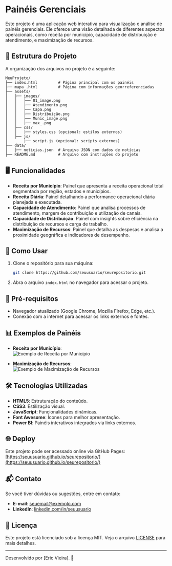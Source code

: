 # Painéis Gerenciais

Este projeto é uma aplicação web interativa para visualização e análise de painéis gerenciais. Ele oferece uma visão detalhada de diferentes aspectos operacionais, como receita por município, capacidade de distribuição e atendimento, e maximização de recursos.

## 📂 Estrutura do Projeto

A organização dos arquivos no projeto é a seguinte:

```
MeuProjeto/
├── index.html         # Página principal com os painéis
├── mapa_.html         # Página com informações georreferenciadas
├── assets/
│   ├── images/
│   │   ├── 01_image.png
│   │   ├── Atendimento.png
│   │   ├── Capa.png
│   │   ├── Distribuição.png
│   │   ├── Munic_image.png
│   │   ├── max_.png
│   ├── css/
│   │   ├── styles.css (opcional: estilos externos)
│   ├── js/
│       ├── script.js (opcional: scripts externos)
├── data/
│   ├── noticias.json  # Arquivo JSON com dados de notícias
├── README.md          # Arquivo com instruções do projeto
```

## 🖥️ Funcionalidades

- **Receita por Município**: Painel que apresenta a receita operacional total segmentada por região, estados e municípios.
- **Receita Diária**: Painel detalhando a performance operacional diária planejada e executada.
- **Capacidade de Atendimento**: Painel que analisa processos de atendimento, margem de contribuição e utilização de canais.
- **Capacidade de Distribuição**: Painel com insights sobre eficiência na distribuição de recursos e carga de trabalho.
- **Maximização de Recursos**: Painel que detalha as despesas e analisa a proximidade geográfica e indicadores de desempenho.

## 🌟 Como Usar

1. Clone o repositório para sua máquina:
   ```bash
   git clone https://github.com/seuusuario/seurepositorio.git
   ```
2. Abra o arquivo `index.html` no navegador para acessar o projeto.

## 📜 Pré-requisitos

- Navegador atualizado (Google Chrome, Mozilla Firefox, Edge, etc.).
- Conexão com a internet para acessar os links externos e fontes.

## 📊 Exemplos de Painéis

- **Receita por Município**:  
  ![Exemplo de Receita por Município](assets/images/Munic_image.png)

- **Maximização de Recursos**:  
  ![Exemplo de Maximização de Recursos](assets/images/max_.png)

## 🛠️ Tecnologias Utilizadas

- **HTML5**: Estruturação do conteúdo.
- **CSS3**: Estilização visual.
- **JavaScript**: Funcionalidades dinâmicas.
- **Font Awesome**: Ícones para melhor apresentação.
- **Power BI**: Painéis interativos integrados via links externos.

## 🌐 Deploy

Este projeto pode ser acessado online via GitHub Pages:
[https://seuusuario.github.io/seurepositorio/](https://seuusuario.github.io/seurepositorio/)

## 📬 Contato

Se você tiver dúvidas ou sugestões, entre em contato:
- **E-mail**: [seuemail@exemplo.com](mailto:seuemail@exemplo.com)
- **LinkedIn**: [linkedin.com/in/seuusuario](https://linkedin.com/in/seuusuario)

## 📄 Licença

Este projeto está licenciado sob a licença MIT. Veja o arquivo [LICENSE](LICENSE) para mais detalhes.

---

Desenvolvido por [Eric Vieira]. 🚀
